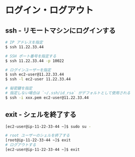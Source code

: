 # ログイン・ログアウト

## ssh - リモートマシンにログインする

```bash
# IP アドレスを指定
$ ssh 11.22.33.44

# SSH ポート番号を指定する
$ ssh 11.22.33.44 -p 10022

# ログインユーザーを指定
$ ssh ec2-user@11.22.33.44
$ ssh -l ec2-user 11.22.33.44

# 秘密鍵を指定
# 指定しない場合は `~/.ssh/id_rsa` がデフォルトとして使用される
$ ssh -i xxx.pem ec2-user@11.22.33.44
```

## exit - シェルを終了する

```bash
[ec2-user@ip-11-22-33-44 ~]$ sudo su -

# root ユーザーのシェルを終了する
[root@ip-11-22-33-44 ~]$ exit
# ログアウトする
[ec2-user@ip-11-22-33-44 ~]$ exit
```
